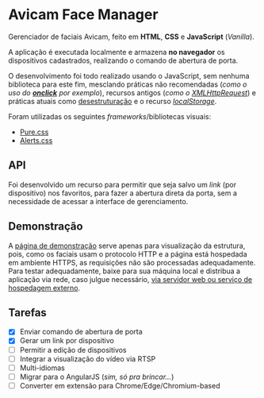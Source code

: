 # Avicam Face Manager
Gerenciador de faciais Avicam, feito em **HTML**, **CSS** e **JavaScript** (_Vanilla_).

A aplicação é executada localmente e armazena **no navegador** os dispositivos cadastrados, realizando o comando de abertura de porta.

O desenvolvimento foi todo realizado usando o JavaScript, sem nenhuma biblioteca para este fim, mesclando práticas não recomendadas (_como o uso do **[onclick](https://www.w3schools.com/jsref/event_onclick.asp)** por exemplo_), recursos antigos (_como o [XMLHttpRequest](https://developer.mozilla.org/en-US/docs/Web/API/XMLHttpRequest)_) e práticas atuais como [desestruturação](https://developer.mozilla.org/pt-BR/docs/Web/JavaScript/Reference/Operators/Destructuring_assignment) e o recurso _[localStorage](https://developer.mozilla.org/en-US/docs/Web/API/Window/localStorage)_.

Foram utilizadas os seguintes _frameworks_/bibliotecas visuais:
- [Pure.css](https://github.com/pure-css/pure/)
- [Alerts.css](https://github.com/gustavoquinalha/alerts-css)

## API
Foi desenvolvido um recurso para permitir que seja salvo um _link_ (por dispositivo) nos favoritos, para fazer a abertura direta da porta, sem a necessidade de acessar a interface de gerenciamento.

## Demonstração
A [página de demonstração](https://daleffe.github.io/avicam-face-manager/) serve apenas para visualização da estrutura, pois, como os faciais usam o protocolo HTTP e a página está hospedada em ambiente HTTPS, as requisições não são processadas adequadamente. Para testar adequadamente, baixe para sua máquina local e distribua a aplicação via rede, caso julgue necessário, [via servidor web ou serviço de hospedagem externo](https://github.com/daleffe/avicam-face-manager/wiki/).

## Tarefas
- [X] Enviar comando de abertura de porta
- [X] Gerar um link por dispositivo
- [ ] Permitir a edição de dispositivos
- [ ] Integrar a visualização do vídeo via RTSP
- [ ] Multi-idiomas
- [ ] Migrar para o AngularJS (_sim, só pra brincar..._)
- [ ] Converter em extensão para Chrome/Edge/Chromium-based
